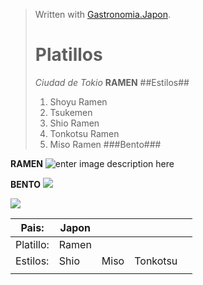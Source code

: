 

> Written with [Gastronomia.Japon](https://stackedit.io/).
> # Platillos
> _Ciudad de Tokio_
> **RAMEN**
> ##Estilos##
> 1. Shoyu Ramen
>2.  Tsukemen
>3.  Shio Ramen
>4.  Tonkotsu Ramen
>5.  Miso Ramen
> ###Bento###
>


**RAMEN**
![enter image description here](https://static1.squarespace.com/static/540c4c1fe4b029a48856329e/t/544439ede4b0104bb75dbfc4/1413757422646/variedades+y+estilos+de+ramen+japon%C3%A9s)

**BENTO**
![](http://mirandohaciajapon.com/wp-content/uploads/2012/10/124972831_44e2c59b30_z.jpg)

[![](http://img.youtube.com/vi/VID/o.jpg)](https://www.youtube.com/watch?v=Kq8Q_HotRUs)

| Pais:     | Japon |      |          |   |
|-----------|-------|------|----------|---|
| Platillo: | Ramen |      |          |   |
| Estilos:  | Shio  | Miso | Tonkotsu |   |
|           |       |      |          |   |
